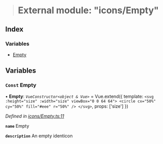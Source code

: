 > # External module: "icons/Empty"

## Index

### Variables

* [Empty](_icons_empty_.md#const-empty)

## Variables

### `Const` Empty

• **Empty**: *`VueConstructor<object & Vue>`* =  Vue.extend({
  template: `
    <svg :height="size" :width="size" viewBox="0 0 64 64">
      <circle cx="50%" cy="50%" fill="#eee" r="50%" />
    </svg>
  `,
  props: ['size']
})

*Defined in [icons/Empty.ts:11](https://github.com/polkadot-js/ui/blob/e0e5423/packages/vue-identicon/src/icons/Empty.ts#L11)*

**`name`** Empty

**`description`** An empty identicon